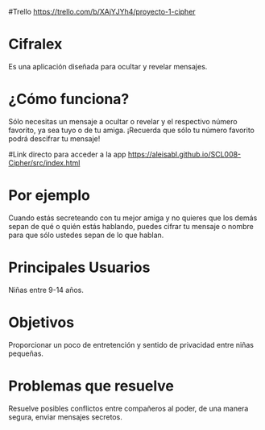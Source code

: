 #Trello
https://trello.com/b/XAjYJYh4/proyecto-1-cipher

# Cifralex
  Es una aplicación diseñada para ocultar y revelar mensajes.

# ¿Cómo funciona?
  Sólo necesitas un mensaje a ocultar o revelar y el respectivo número favorito, ya sea tuyo o de tu amiga. ¡Recuerda que sólo tu número favorito podrá descifrar tu mensaje!

  #Link directo para acceder a la app
  https://aleisabl.github.io/SCL008-Cipher/src/index.html

# Por ejemplo
  Cuando estás secreteando con tu mejor amiga y no quieres que los demás sepan de qué o quién estás hablando, puedes cifrar tu mensaje o nombre para que sólo ustedes sepan de lo que hablan.

# Principales Usuarios
  Niñas entre 9-14 años.

# Objetivos
  Proporcionar un poco de entretención y sentido de privacidad entre niñas pequeñas.

# Problemas que resuelve
  Resuelve posibles conflictos entre compañeros al poder, de una manera segura, enviar mensajes secretos. 
